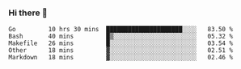### Hi there 👋

<!--
**yeya24/yeya24** is a ✨ _special_ ✨ repository because its `README.md` (this file) appears on your GitHub profile.

Here are some ideas to get you started:

- 🔭 I’m currently working on ...
- 🌱 I’m currently learning ...
- 👯 I’m looking to collaborate on ...
- 🤔 I’m looking for help with ...
- 💬 Ask me about ...
- 📫 How to reach me: ...
- 😄 Pronouns: ...
- ⚡ Fun fact: ...
-->

<!--START_SECTION:waka-->
```text
Go         10 hrs 30 mins  █████████████████████░░░░   83.50 % 
Bash       40 mins         █▒░░░░░░░░░░░░░░░░░░░░░░░   05.32 % 
Makefile   26 mins         █░░░░░░░░░░░░░░░░░░░░░░░░   03.54 % 
Other      18 mins         ▓░░░░░░░░░░░░░░░░░░░░░░░░   02.51 % 
Markdown   18 mins         ▓░░░░░░░░░░░░░░░░░░░░░░░░   02.46 % 
```
<!--END_SECTION:waka-->
